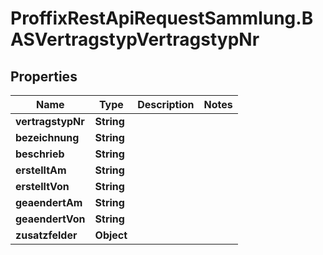 # ProffixRestApiRequestSammlung.BASVertragstypVertragstypNr

## Properties
Name | Type | Description | Notes
------------ | ------------- | ------------- | -------------
**vertragstypNr** | **String** |  | 
**bezeichnung** | **String** |  | 
**beschrieb** | **String** |  | 
**erstelltAm** | **String** |  | 
**erstelltVon** | **String** |  | 
**geaendertAm** | **String** |  | 
**geaendertVon** | **String** |  | 
**zusatzfelder** | **Object** |  | 


